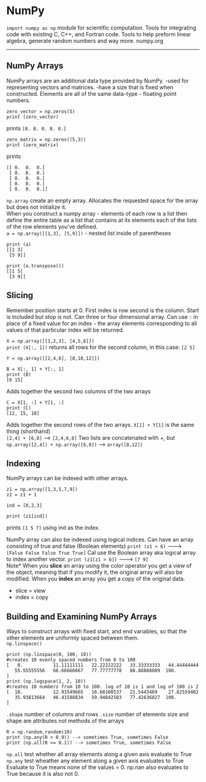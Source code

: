 # NumPy

`import numpy as np`
module for scientific computation. Tools for integrating code with existing C, C++, and Fortran code. Tools to help preform linear algebra, generate random numbers and way more. numpy.org

------------------

## NumPy Arrays

NumPy arrays are an additional data type provided by NumPy. -used for representing vectors and matrices. -have a size that is fixed when constructed.
Elements are all of the same data-type - floating point numbers.

```
zero_vector = np.zeros(5)
print (zero_vector)
```
prints `[0. 0. 0. 0. 0.]`
```
zero_matrix = np.zeros((5,3))
print (zero_matrix)
```
prints
```
[[ 0.  0.  0.]
 [ 0.  0.  0.]
 [ 0.  0.  0.]
 [ 0.  0.  0.]
 [ 0.  0.  0.]]
```
`np.array` create an empty array. Allocates the requested space for the array but does not initialize it. <br/>
When you construct a numpy array - elements of each row is a list then define the entire table as a list that contains at its elements each of the lists of the row elements you've defined. <br/>
`a = np.array([[1,3], [5,9]])` - nested list inside of parentheses
```
print (a)
[[1 3]
 [5 9]]

print (a.transpose())
[[1 5]
 [3 9]]
```

## Slicing

Remember position starts at 0. First index is row second is the column.
Start is included but stop is not. Can three or four dimensional array. Can use `:` in place of a fixed value for an index - the array elements corresponding to all values of that particular index will be returned.

`X = np.array([[1,2,3], [4,5,6]])` <br/>
`print (X[:, 1])` returns all rows for the second column, in this case: `[2 5]`

`Y = np.array([[2,4,6], [8,10,12]])` <br/>
```
B = X[:, 1] + Y[:, 1]
print (B)
[6 15]
```
Adds together the second two columns of the two arrays <br/>
```
C = X[1, :] + Y[1, :]
print (C)
[12, 15, 18]
```
Adds together the second rows of the two arrays. `X[1] + Y[1]` is the same thing (shorthand) <br/>
`[2,4] + [6,8]` --> `[2,4,6,8]` Two lists are concatenated with +, but
`np.array([2,4]) + np.array([6,8])` --> `array([8,12])`

## Indexing

NumPy arrays can be indexed with other arrays. <br/>

```
z1 = np.array([1,3,5,7,9])
z2 = z1 + 1

ind = [0,2,3]

print (z1[ind])
```
prints `[1 5 7]` using ind as the index. <br/>

NumPy array can also be indexed using logical indices. Can have an array consisting of true and false (Boolean elements)
`print (z1 > 6)` ---> `[False False False True True]` Cal use the Boolean array aka logical array to index another vector.
`print (z1[z1 > 6])` ---> `[7 9]` <br/>
Note* When you **slice** an array using the color operator you get a view of the object, meaning that if you modify it, the original array will also be modified.  When you **index** an array you get a copy of the original data.
- slice = view
- index = copy

## Building and Examining NumPy Arrays

Ways to construct arrays with fixed start, and end variables, so that the other elements are uniformly spaced between them.  <br/>
`np.linspace()`  

```
print (np.linspace(0, 100, 10))
#creates 10 evenly spaced numbers from 0 to 100
[   0.           11.11111111   22.22222222   33.33333333   44.44444444
   55.55555556   66.66666667   77.77777778   88.88888889  100.        ]
print (np.logspace(1, 2, 10))
#creates 10 numbers from 10 to 100. log of 10 is 1 and log of 100 is 2
[  10.           12.91549665   16.68100537   21.5443469    27.82559402
   35.93813664   46.41588834   59.94842503   77.42636827  100.        ]
```
`.shape` number of columns and rows `.size` number of elements
size and shape are attributes not methods of the arrays
```
R = np.random.random(10)
print (np.any(R > 0.9)) --> sometimes True, sometimes False
print (np.all(R >= 0.1)) --> sometimes True, sometimes False
```
`np.all` test whether all array elements along a given axis evaluate to True <br/>
`np.any` test wheather any element along a given axis evaluates to True <br/>
Evaluate to True means none of the values = 0. np.nan also evaluates to True because it is also not 0. 
